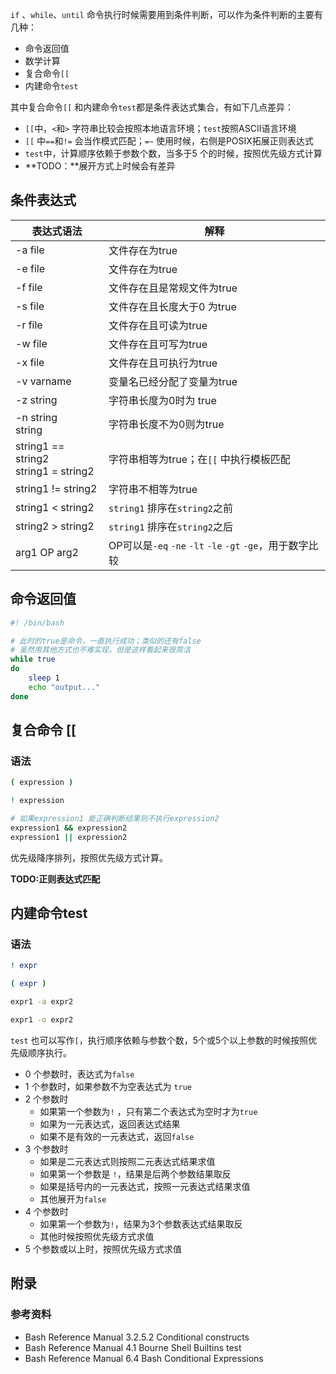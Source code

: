 `if` 、`while`、`until`  命令执行时候需要用到条件判断，可以作为条件判断的主要有几种：

* 命令返回值
* 数学计算
* 复合命令`[[`
* 内建命令`test`

其中复合命令`[[` 和内建命令`test`都是条件表达式集合，有如下几点差异：

* `[[`中，`<`和`>`  字符串比较会按照本地语言环境；`test`按照ASCII语言环境
* `[[` 中`==`和`!=` 会当作模式匹配；`=~` 使用时候，右侧是POSIX拓展正则表达式
* `test`中，计算顺序依赖于参数个数，当多于5 个的时候，按照优先级方式计算
* **TODO：**展开方式上时候会有差异



## 条件表达式

| 表达式语法                                | 解释                                                      |
| ----------------------------------------- | --------------------------------------------------------- |
| -a file                                   | 文件存在为true                                            |
| -e file                                   | 文件存在为true                                            |
| -f file                                   | 文件存在且是常规文件为true                                |
| -s file                                   | 文件存在且长度大于0 为true                                |
| -r file                                   | 文件存在且可读为true                                      |
| -w file                                   | 文件存在且可写为true                                      |
| -x file                                   | 文件存在且可执行为true                                    |
| -v varname                                | 变量名已经分配了变量为true                                |
| -z string                                 | 字符串长度为0时为 true                                    |
| -n string<br />string                     | 字符串长度不为0则为true                                   |
| string1 == string2<br />string1 = string2 | 字符串相等为true；在`[[` 中执行模板匹配                   |
| string1 != string2                        | 字符串不相等为true                                        |
| string1 < string2                         | `string1` 排序在`string2`之前                             |
| string2 > string2                         | `string1` 排序在`string2`之后                             |
| arg1 OP arg2                              | OP可以是`-eq` `-ne` `-lt` `-le` `-gt` `-ge`，用于数字比较 |



## 命令返回值

```bash
#! /bin/bash

# 此时的true是命令，一直执行成功；类似的还有false
# 虽然用其他方式也不难实现，但是这样看起来很简洁
while true
do
	sleep 1
	echo "output..."
done
```





## 复合命令 [[

### 语法

```bash
( expression )

! expression

# 如果expression1 能正确判断结果则不执行expression2
expression1 && expression2
expression1 || expression2
```

优先级降序排列，按照优先级方式计算。 

**TODO:正则表达式匹配**



## 内建命令test

### 语法

```bash
! expr

( expr )

expr1 -a expr2

expr1 -o expr2
```

`test` 也可以写作`[`，执行顺序依赖与参数个数，5个或5个以上参数的时候按照优先级顺序执行。

* 0 个参数时，表达式为`false`
* 1 个参数时，如果参数不为空表达式为 `true`
* 2 个参数时
  * 如果第一个参数为`!` ，只有第二个表达式为空时才为`true`
  * 如果为一元表达式，返回表达式结果
  * 如果不是有效的一元表达式，返回`false`
* 3  个参数时
  * 如果是二元表达式则按照二元表达式结果求值
  * 如果第一个参数是 `!`，结果是后两个参数结果取反
  * 如果是括号内的一元表达式，按照一元表达式结果求值
  * 其他展开为`false`
* 4 个参数时
  * 如果第一个参数为`!`，结果为3个参数表达式结果取反
  * 其他时候按照优先级方式求值
* 5 个参数或以上时，按照优先级方式求值



## 附录

### 参考资料

* Bash Reference Manual 3.2.5.2 Conditional constructs
* Bash Reference Manual 4.1 Bourne Shell Builtins test
* Bash Reference Manual 6.4 Bash Conditional Expressions



